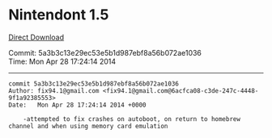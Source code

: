 # Nintendont 1.5
[Direct Download](./Nintendont.zip)

Commit: 5a3b3c13e29ec53e5b1d987ebf8a56b072ae1036  
Time: Mon Apr 28 17:24:14 2014   

-----

```
commit 5a3b3c13e29ec53e5b1d987ebf8a56b072ae1036
Author: fix94.1@gmail.com <fix94.1@gmail.com@6acfca08-c3de-247c-4448-9f1a92385553>
Date:   Mon Apr 28 17:24:14 2014 +0000

    -attempted to fix crashes on autoboot, on return to homebrew channel and when using memory card emulation
```
